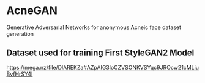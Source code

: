 # AcneGAN
Generative Adversarial Networks for anonymous Acneic face dataset generation

## Dataset used for training First StyleGAN2 Model

https://mega.nz/file/DlAREKZa#AZpAIG3loCZVSONKVSYqc9JROcw21cMLiuBvfHrSY4I
